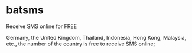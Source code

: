 # batsms
Receive SMS online for FREE

Germany, the United Kingdom, Thailand, Indonesia, Hong Kong, Malaysia, etc., the number of the country is free to receive SMS online;
